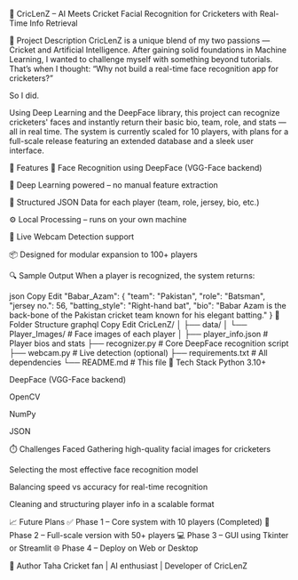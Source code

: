 🏏 CricLenZ – AI Meets Cricket
Facial Recognition for Cricketers with Real-Time Info Retrieval

📌 Project Description
CricLenZ is a unique blend of my two passions — Cricket and Artificial Intelligence. After gaining solid foundations in Machine Learning, I wanted to challenge myself with something beyond tutorials. That’s when I thought:
“Why not build a real-time face recognition app for cricketers?”

So I did.

Using Deep Learning and the DeepFace library, this project can recognize cricketers' faces and instantly return their basic bio, team, role, and stats — all in real time. The system is currently scaled for 10 players, with plans for a full-scale release featuring an extended database and a sleek user interface.

🚀 Features
🎯 Face Recognition using DeepFace (VGG-Face backend)

🧠 Deep Learning powered – no manual feature extraction

📄 Structured JSON Data for each player (team, role, jersey, bio, etc.)

⚙️ Local Processing – runs on your own machine

📸 Live Webcam Detection support

📦 Designed for modular expansion to 100+ players

🔍 Sample Output
When a player is recognized, the system returns:

json
Copy
Edit
"Babar_Azam": {
  "team": "Pakistan",
  "role": "Batsman",
  "jersey no.": 56,
  "batting_style": "Right-hand bat",
  "bio": "Babar Azam is the back-bone of the Pakistan cricket team known for his elegant batting."
}
📂 Folder Structure
graphql
Copy
Edit
CricLenZ/
│
├── data/
│   └── Player_Images/         # Face images of each player
│
├── player_info.json           # Player bios and stats
├── recognizer.py              # Core DeepFace recognition script
├── webcam.py                  # Live detection (optional)
├── requirements.txt           # All dependencies
└── README.md                  # This file
🔧 Tech Stack
Python 3.10+

DeepFace (VGG-Face backend)

OpenCV

NumPy

JSON

⏱️ Challenges Faced
Gathering high-quality facial images for cricketers

Selecting the most effective face recognition model

Balancing speed vs accuracy for real-time recognition

Cleaning and structuring player info in a scalable format

📈 Future Plans
✅ Phase 1 – Core system with 10 players (Completed)
🚧 Phase 2 – Full-scale version with 50+ players
💻 Phase 3 – GUI using Tkinter or Streamlit
🌐 Phase 4 – Deploy on Web or Desktop

🧠 Author
Taha
Cricket fan | AI enthusiast | Developer of CricLenZ


